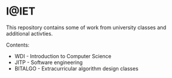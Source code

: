 I@IET
====
This repository contains some of work from university classes and additional activties.

Contents:
* WDI - Introduction to Computer Science
* JITP - Software engineering
* BITALGO - Extracurricular algorithm design classes

